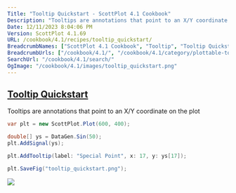 ```yaml
---
Title: "Tooltip Quickstart - ScottPlot 4.1 Cookbook"
Description: "Tooltips are annotations that point to an X/Y coordinate on the plot"
Date: 12/11/2023 8:04:06 PM
Version: ScottPlot 4.1.69
URL: /cookbook/4.1/recipes/tooltip_quickstart/
BreadcrumbNames: ["ScottPlot 4.1 Cookbook", "Tooltip", "Tooltip Quickstart"]
BreadcrumbUrls: ["/cookbook/4.1/", "/cookbook/4.1/category/plottable-tooltip", "/cookbook/4.1/recipes/tooltip_quickstart/"]
SearchUrl: "/cookbook/4.1/search/"
OgImage: "/cookbook/4.1/images/tooltip_quickstart.png"
---
```


<h2><a href='/cookbook/4.1/recipes/tooltip_quickstart/'>Tooltip Quickstart</a></h2>

Tooltips are annotations that point to an X/Y coordinate on the plot

```cs
var plt = new ScottPlot.Plot(600, 400);

double[] ys = DataGen.Sin(50);
plt.AddSignal(ys);

plt.AddTooltip(label: "Special Point", x: 17, y: ys[17]);

plt.SaveFig("tooltip_quickstart.png");
```

<img src='../../images/tooltip_quickstart.png' class='d-block mx-auto my-5' />


